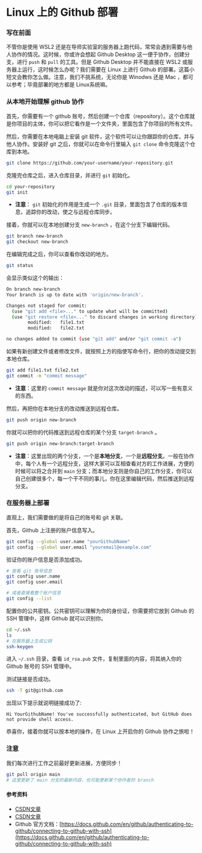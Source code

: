 # Linux 上的 Github 部署

### 写在前面

不管你是使用 WSL2 还是在导师实验室的服务器上跑代码，常常会遇到需要与他人协作的情况。这时候，你或许会想起 Github Desktop 这一便于协作，创建分支，进行 `push` 和 `pull` 的工具。但是 Github Desktop 并不能直接在 WSL2 或服务器上运行，这时候怎么办呢？我们需要在 Linux 上进行 Github 的部署。这篇小短文会教你怎么做。注意，我们不挑系统，无论你是 Winodws 还是 Mac ，都可以参考；毕竟部署的地方都是 Linux系统嘛。

### 从本地开始理解 github 协作

首先，你需要有一个 github 账号，然后创建一个仓库（repository）。这个仓库就是你项目的主体，你可以把它看作是一个文件夹，里面包含了你项目的所有文件。

然后，你需要在本地电脑上安装 git 软件，这个软件可以让你跟踪你的仓库，并与他人协作。安装好 git 之后，你就可以在命令行里输入 `git clone` 命令克隆这个仓库到本地。

```bash
git clone https://github.com/your-username/your-repository.git
```

克隆完仓库之后，进入仓库目录，并进行 `git` 初始化。
```bash
cd your-repository
git init
```
- **注意**： `git` 初始化的作用是生成一个 `.git` 目录，里面包含了仓库的版本信息，追踪你的改动，使之与远程仓库同步。

接着，你就可以在本地创建分支 `new-branch` ，在这个分支下编辑代码。
```bash
git branch new-branch
git checkout new-branch
```

在编辑完成之后，你可以查看你改动的地方。
```bash
git status
```

会显示类似这个的输出：
```bash
On branch new-branch
Your branch is up to date with 'origin/new-branch'.

Changes not staged for commit:
  (use "git add <file>..." to update what will be committed)
  (use "git restore <file>..." to discard changes in working directory)
        modified:   file1.txt
        modified:   file2.txt

no changes added to commit (use "git add" and/or "git commit -a")
```

如果有新创建文件或者修改文件，就按照上方的指使写命令行，把你的改动提交到本地仓库。
```bash
git add file1.txt file2.txt
git commit -m "commit message"
```

- **注意**：这里的 `commit message` 就是你对这次改动的描述，可以写一些有意义的东西。

然后，再把你在本地分支的改动推送到远程仓库。
```bash
git push origin new-branch
```

你就可以把你的代码推送到远程仓库的某个分支 `target-branch` 。
```bash
git push origin new-branch:target-branch
```

- **注意**：这里出现的两个分支，一个是**本地分支**，一个是**远程分支**。一般在协作中，每个人有一个远程分支，这样大家可以互相查看对方的工作进展，方便的时候可以将之合并到 `main` 分支；而本地分支则是你自己的工作分支，你可以自己创建很多个，每一个干不同的事儿，你在这里编辑代码，然后推送到远程分支。

### 在服务器上部署

直观上，我们需要做的是将自己的账号和 git 关联。

首先，Github 上注册的账户信息写入。
```bash
git config --global user.name "yourGithubName" 
git config --global user.email "youremail@example.com" 
```

验证你的账户信息是否添加成功。
```bash
# 查看 git 账号信息
git config user.name
git config user.email

# 或者直接看整个账户信息
git config --list
```

配置你的公共密钥。公共密钥可以理解为你的身份证，你需要把它放到 Github 的 SSH 管理中，这样 Github 就可以识别你。
```bash
cd ~/.ssh
ls
# 在服务器上生成公钥
ssh-keygen 
```

进入 `~/.ssh` 目录，查看 `id_rsa.pub` 文件，复制里面的内容，将其纳入你的 Github 账号的 SSH 管理中。


测试链接是否成功。
```bash
ssh -T git@github.com 
```

出现以下提示就说明链接成功了:

```    
Hi YourGithubName! You've successfully authenticated, but GitHub does not provide shell access.
```

恭喜你，接着你就可以按本地的操作，在 Linux 上开启你的 Github 协作之旅啦！

### 注意
我们每次进行工作之前最好更新进展，方便同步！
```bash
git pull origin main
# 这里更新了 main 分支的最新内容，也可能更新某个协作者的 branch
```


#### 参考资料
- [CSDN文章](https://blog.csdn.net/Nismilesucc/article/details/122715949)
- [CSDN文章](https://blog.csdn.net/qq_47553403/article/details/120596743)
- Github 官方文档：[https://docs.github.com/en/github/authenticating-to-github/connecting-to-github-with-ssh](https://docs.github.com/en/github/authenticating-to-github/connecting-to-github-with-ssh)
